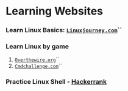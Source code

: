 # Learning Websites

### Learn Linux Basics: [`Linuxjourney.com`](https://linuxjourney.com/)\`\`

### Learn Linux by game

1. [`Overthewire.org`](https://overthewire.org/wargames/bandit/)\`\`
2. [`Cmdchallenge.com`](https://cmdchallenge.com/)\`\`

### Practice Linux Shell - [Hackerrank](https://www.hackerrank.com/domains/shell)

### 

### 

### 

### 



